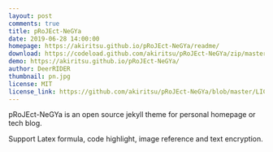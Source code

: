 ```yaml
---
layout: post
comments: true
title: pRoJEct-NeGYa
date: 2019-06-28 14:00:00
homepage: https://akiritsu.github.io/pRoJEct-NeGYa/readme/
download: https://codeload.github.com/akiritsu/pRoJEct-NeGYa/zip/master
demo: https://akiritsu.github.io/pRoJEct-NeGYa/
author: DeerRIDER
thumbnail: pn.jpg
license: MIT
license_link: https://github.com/akiritsu/pRoJEct-NeGYa/blob/master/LICENSE
---
```


pRoJEct-NeGYa is an open source jekyll theme for personal homepage or tech blog.

Support Latex formula, code highlight, image reference and text encryption.
